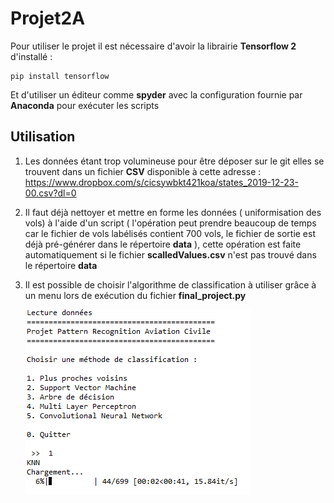 # Projet2A

Pour utiliser le projet il est nécessaire d'avoir la librairie <b>Tensorflow 2</b> d'installé :

```
pip install tensorflow
```

Et d'utiliser un éditeur comme **spyder** avec la configuration fournie par **Anaconda** pour exécuter les scripts



## Utilisation 

1. Les données étant trop volumineuse pour être déposer sur le git elles se trouvent dans un fichier **CSV** disponible à cette adresse : https://www.dropbox.com/s/cicsywbkt421koa/states_2019-12-23-00.csv?dl=0

   

2. Il faut déjà nettoyer et mettre en forme les données ( uniformisation des vols) à l'aide d'un script ( l'opération peut prendre beaucoup de temps car le fichier de vols labélisés contient 700 vols, le fichier de sortie est déjà pré-générer dans le répertoire **data** ), cette opération est faite automatiquement si le fichier **scalledValues.csv** n'est pas trouvé dans le répertoire **data**

   

3. Il est possible de choisir l'algorithme de classification à utiliser grâce à un menu lors de exécution du fichier **final_project.py**

   ![Screenshot](menu.png)

   

   

   
   
   



​    

